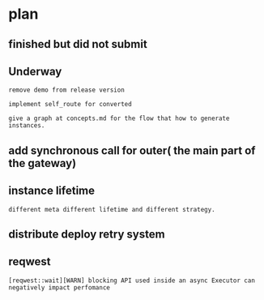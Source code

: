 # plan

## finished but did not submit


## Underway
    
    remove demo from release version

    implement self_route for converted
    
    give a graph at concepts.md for the flow that how to generate instances.
    
        
## add synchronous call for outer( the main part of the gateway)

## instance lifetime
    different meta different lifetime and different strategy.

## distribute deploy retry system

## reqwest
    [reqwest::wait][WARN] blocking API used inside an async Executor can negatively impact perfomance



